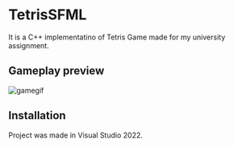 # TetrisSFML

It is a C++ implementatino of Tetris Game made for my university assignment.

## Gameplay preview
![gamegif](https://user-images.githubusercontent.com/72342630/178614787-a8dd64fd-03f5-4c6e-a0db-8f8185b332ee.gif)

## Installation

Project was made in Visual Studio 2022. 
